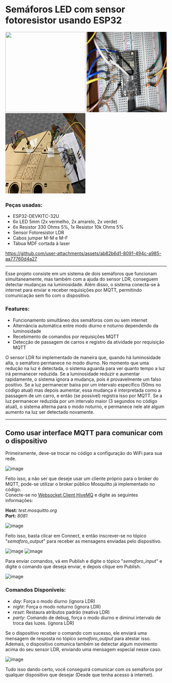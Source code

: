 # Semáforos LED com sensor fotoresistor usando ESP32
<img src="assets/semaforo2.gif" width="250" height="250" /> <img src="assets/image1.jpg" width="250" height="250" /> <img src="assets/image2.jpg" width="250" height="250" />
### Peças usadas:
- ESP32-DEVKITC-32U
- 6x LED 5mm (2x vermelho, 2x amarelo, 2x verde)
- 6x Resistor 330 Ohms 5%, 1x Resistor 10k Ohms 5%
- Sensor Fotoresistor LDR
- Cabos jumper M-M e M-F
- Tábua MDF cortada à laser


https://github.com/user-attachments/assets/ab82b6d1-8091-494c-a985-aa77760d4a27

---

Esse projeto consiste em um sistema de dois semáforos que funcionam simultaneamente, mas também com a ajuda do sensor LDR, conseguem detectar mudanças na luminosidade. Além disso, o sistema conecta-se à internet para enviar e receber requisições por MQTT, permitindo comunicação sem fio com o dispositivo.

### Features:
- Funcionamento simultâneo dos semáforos com ou sem internet
- Alternância automática entre modo diurno e noturno dependendo da luminosidade
- Recebimento de comandos por requisições MQTT
- Detecção de passagem de carros e registro da atividade por requisição MQTT

O sensor LDR foi implementado de maneira que, quando há luminosidade alta, o semáforo permanece no modo diurno. No momento que uma redução na luz é detectada, o sistema aguarda para ver quanto tempo a luz irá permanecer reduzida. Se a luminosidade reduzir e aumentar rapidamente, o sistema ignora a mudança, pois é provavelmente um falso positivo. Se a luz permanecer baixa por um intervalo específico (50ms no código atual) mas depois aumentar, essa mudança é interpretada como a passagem de um carro, e então (se possível) registra isso por MQTT. Se a luz permanecer reduzida por um intervalo maior (3 segundos no código atual), o sistema alterna para o modo noturno, e permanece nele até algum aumento na luz ser detectado novamente. <br>

---

## Como usar interface MQTT para comunicar com o dispositivo
Primeiramente, deve-se trocar no código a configuração do WiFi para sua rede.

![image](https://github.com/user-attachments/assets/ee046dbd-639c-43f8-a114-9dc344a269c7)

Feito isso, a não ser que deseje usar um cliente próprio para o broker do MQTT, pode-se utilizar o broker público Mosquitto já implementado no código. <br>
Conecte-se no [Websocket Client HiveMQ](https://www.hivemq.com/demos/websocket-client/) e digite as seguintes informações:

**Host:** *test.mosquitto.org* <br>
**Port:** *8081*

![image](https://github.com/user-attachments/assets/8eda09d4-ee9e-4035-8db1-24c0fd2b5ec3)

Feito isso, basta clicar em Connect, e então inscrever-se no tópico "*semaforo_output*" para receber as mensagens enviadas pelo dispositivo.

![image](https://github.com/user-attachments/assets/59d55558-b25d-45e3-a550-b661a76cfaed)
![image](https://github.com/user-attachments/assets/1480f04f-e986-470e-bc22-ea9faef71aca)


Para enviar comandos, vá em Publish e digite o tópico "*semaforo_input*" e digite o comando que deseja enviar, e depois clique em Publish.

![image](https://github.com/user-attachments/assets/1d347376-63fc-445c-b0ad-8df569075259)

### Comandos Disponíveis:
- *day*: Força o modo diurno (ignora LDR)
- *night*: Força o modo noturno (ignora LDR)
- *reset*: Restaura atributos padrão (reativa LDR)
- *party*: Comando de debug, força o modo diurno e diminui intervalo de troca das luzes. (ignora LDR)

Se o dispositivo receber o comando com sucesso, ele enviará uma mensagem de resposta no tópico *semaforo_output* para atestar isso. <br>
Ademais, o dispositivo comunica também se detectar algum movimento acima do seu sensor LDR, enviando uma mensagem especial nesse caso.

![image](https://github.com/user-attachments/assets/f21f88db-7d88-4338-94b5-6201d46cf195)

Tudo isso dando certo, você conseguirá comunicar com os semáforos por qualquer dispositivo que desejar (Desde que tenha acesso à internet).
